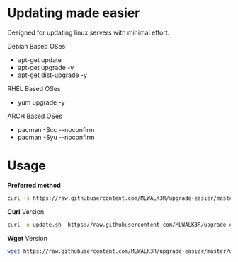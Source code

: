 Updating made easier
===================
Designed for updating linux servers with minimal effort.


Debian Based OSes
* apt-get update
* apt-get upgrade -y
* apt-get dist-upgrade -y

RHEL Based OSes 
* yum upgrade -y 

ARCH Based OSes 
* pacman -Scc --noconfirm
* pacman -Syu --noconfirm

Usage
===========
**Preferred method**

```bash
curl -s https://raw.githubusercontent.com/MLWALK3R/upgrade-easier/master/update.sh | bash
```

**Curl** Version
```bash
curl -o update.sh  https://raw.githubusercontent.com/MLWALK3R/upgrade-easier/master/update.sh && chmod +x update.sh && ./update.sh
```

**Wget** Version
```bash
wget https://raw.githubusercontent.com/MLWALK3R/upgrade-easier/master/update.sh && chmod +x update.sh && ./update.sh
```

